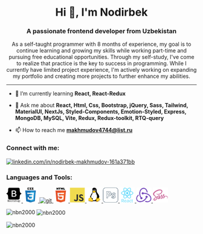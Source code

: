 <h1 align="center">Hi 👋, I'm Nodirbek</h1>
<h3 align="center">A passionate frontend developer from Uzbekistan</h3>
<p align="center">As a self-taught programmer with 8 months of experience, my goal is to continue learning and growing my skills while working part-time and pursuing free educational opportunities. Through my self-study, I've come to realize that practice is the key to success in programming. While I currently have limited project experience, I'm actively working on expanding my portfolio and creating more projects to further enhance my abilities.</p>
<hr>

- 🌱 I’m currently learning **React, React-Redux**

- 💬 Ask me about **React, Html, Css, Bootstrap, jQuery, Sass, Tailwind, MaterialUI, NextJs, Styled-Components, Emotion-Styled, Express, MongoDB, MySQL, Vite, Redux, Redux-toolkit, RTQ-query**

- 📫 How to reach me **makhmudov4744@list.ru**

<h3 align="left">Connect with me:</h3>
<p align="left">
<a href="https://linkedin.com/in/nodirbek-makhmudov-161a371bb" target="blank"><img align="center" src="https://raw.githubusercontent.com/rahuldkjain/github-profile-readme-generator/master/src/images/icons/Social/linked-in-alt.svg" alt="linkedin.com/in/nodirbek-makhmudov-161a371bb" height="30" width="40" /></a>
</p>

<h3 align="left">Languages and Tools:</h3>
<p align="left"> <a href="https://getbootstrap.com" target="_blank" rel="noreferrer"> <img src="https://raw.githubusercontent.com/devicons/devicon/master/icons/bootstrap/bootstrap-plain-wordmark.svg" alt="bootstrap" width="40" height="40"/> </a> <a href="https://www.w3schools.com/css/" target="_blank" rel="noreferrer"> <img src="https://raw.githubusercontent.com/devicons/devicon/master/icons/css3/css3-original-wordmark.svg" alt="css3" width="40" height="40"/> </a> <a href="https://git-scm.com/" target="_blank" rel="noreferrer"> <img src="https://www.vectorlogo.zone/logos/git-scm/git-scm-icon.svg" alt="git" width="40" height="40"/> </a> <a href="https://www.w3.org/html/" target="_blank" rel="noreferrer"> <img src="https://raw.githubusercontent.com/devicons/devicon/master/icons/html5/html5-original-wordmark.svg" alt="html5" width="40" height="40"/> </a> <a href="https://developer.mozilla.org/en-US/docs/Web/JavaScript" target="_blank" rel="noreferrer"> <img src="https://raw.githubusercontent.com/devicons/devicon/master/icons/javascript/javascript-original.svg" alt="javascript" width="40" height="40"/> </a> <a href="https://www.linux.org/" target="_blank" rel="noreferrer"> <img src="https://raw.githubusercontent.com/devicons/devicon/master/icons/linux/linux-original.svg" alt="linux" width="40" height="40"/> </a> <a href="https://www.photoshop.com/en" target="_blank" rel="noreferrer"> <img src="https://raw.githubusercontent.com/devicons/devicon/master/icons/photoshop/photoshop-line.svg" alt="photoshop" width="40" height="40"/> </a> <a href="https://reactjs.org/" target="_blank" rel="noreferrer"> <img src="https://raw.githubusercontent.com/devicons/devicon/master/icons/react/react-original-wordmark.svg" alt="react" width="40" height="40"/> </a> <a href="https://redux.js.org" target="_blank" rel="noreferrer"> <img src="https://raw.githubusercontent.com/devicons/devicon/master/icons/redux/redux-original.svg" alt="redux" width="40" height="40"/> </a> <a href="https://sass-lang.com" target="_blank" rel="noreferrer"> <img src="https://raw.githubusercontent.com/devicons/devicon/master/icons/sass/sass-original.svg" alt="sass" width="40" height="40"/> </a> </p>

<p><img align="left" src="https://github-readme-stats.vercel.app/api/top-langs?username=nbn2000&show_icons=true&locale=en&layout=compact" alt="nbn2000" /></p>

<p>&nbsp;<img align="center" src="https://github-readme-stats.vercel.app/api?username=nbn2000&show_icons=true&locale=en" alt="nbn2000" /></p>

<p><img align="center" src="https://github-readme-streak-stats.herokuapp.com/?user=nbn2000&" alt="nbn2000" /></p>
